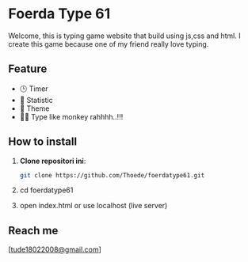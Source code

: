 # Foerda Type 61

Welcome, this is typing game website that build using js,css and html. I create this game because one of my friend really love typing.

## Feature

- 🕒 Timer
- 📝 Statistic
- 🎨 Theme
- 👨‍💻 Type like monkey rahhhh..!!!

## How to install

1. **Clone repositori ini**:
   ```bash
   git clone https://github.com/Thoede/foerdatype61.git

2. cd foerdatype61

3. open index.html or use localhost (live server)

## Reach me
[tude18022008@gmail.com]
